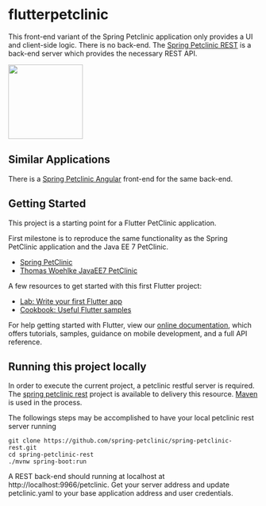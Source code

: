 # flutterpetclinic

This front-end variant of the Spring Petclinic application only provides a UI and client-side logic. There is no back-end. The [Spring Petclinic REST](https://github.com/spring-petclinic/spring-petclinic-REST) is a back-end server which provides the necessary REST API.

<img src="https://user-images.githubusercontent.com/595430/87874707-579ccc00-c9a2-11ea-935b-9ecb4fd12e21.png" width="150">

## Similar Applications

There is a [Spring Petclinic Angular](https://github.com/spring-petclinic/spring-petclinic-angular) front-end for the same back-end.

## Getting Started

This project is a starting point for a Flutter PetClinic application.

First milestone is to reproduce the same functionality as the Spring PetClinic application and the Java EE 7 PetClinic.

- [Spring PetClinic](https://github.com/spring-projects/spring-petclinic)
- [Thomas Woehlke JavaEE7 PetClinic](https://thomas-woehlke.blogspot.com/2014/02/java-ee-7-petclinic.html)

A few resources to get started with this first Flutter project:

- [Lab: Write your first Flutter app](https://flutter.dev/docs/get-started/codelab)
- [Cookbook: Useful Flutter samples](https://flutter.dev/docs/cookbook)

For help getting started with Flutter, view our
[online documentation](https://flutter.dev/docs), which offers tutorials,
samples, guidance on mobile development, and a full API reference.

## Running this project locally

In order to execute the current project, a petclinic restful server is required. The [spring petclinic rest](https://github.com/spring-petclinic/spring-petclinic-rest.git) project is available to delivery this resource. [Maven](https://maven.apache.org/) is used in the process.

The followings steps may be accomplished to have your local petclinic rest server running

```
git clone https://github.com/spring-petclinic/spring-petclinic-rest.git
cd spring-petclinic-rest
./mvnw spring-boot:run
```
A REST back-end should running at localhost at http://localhost:9966/petclinic.
Get your server address and update petclinic.yaml to your base application address and user credentials.
